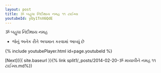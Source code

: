 ```yaml
---
layout: post
title: ૐ બહુધા નિંદીથાય નમહ ૧૧ ટાઈમ્સ
youtubeId: yUy1TnX6QdE
---
```

 
 
 ૐ બહુધા નિંદીથાય નમહ  
 
 -  જેનું અનેક રીતે અપમાન કરવામાં આવ્યું છે 
 
  
 
  
 
 
 
 
 
 


{% include youtubePlayer.html id=page.youtubeId %}
 
[Next]({{ site.baseurl }}{% link  split1/_posts/2014-02-20-ૐ માયાવીને નમહ ૧૧ ટાઈમ્સ.md%})
 
